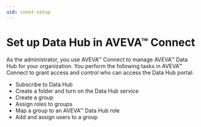 ```yaml
---
uid: cnnxt-setup
---
```


# Set up Data Hub in AVEVA™ Connect

As the administrator, you use AVEVA™ Connect to manage AVEVA™ Data Hub for your organization. You perform the following tasks in AVEVA™ Connect to grant access and control who can access the Data Hub portal:

- Subscribe to Data Hub
- Create a folder and turn on the Data Hub service
- Create a group
- Assign roles to groups
- Map a group to an AVEVA™ Data Hub role
- Add and assign users to a group 
   